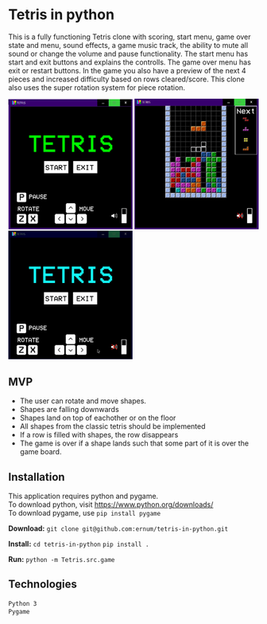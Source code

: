  # Tetris in python

This is a fully functioning Tetris clone with scoring, start menu, game over state and menu, sound effects, a game music track, the ability to mute all sound or change the volume and pause functionality. The start menu has start and exit buttons and explains the controlls. The game over menu has exit or restart buttons. In the game you also have a preview of
the next 4 pieces and increased difficulty based on rows cleared/score. This clone also uses the super rotation system for piece rotation.

<img src="Tetris/images/TitlePage.png" width="250">
<img src="Tetris/images/GamePlay.png" width="250">
<img src="Tetris/images/GamePlay.gif" width="250">

## MVP

* The user can rotate and move shapes.
* Shapes are falling downwards
* Shapes land on top of eachother or on the floor
* All shapes from the classic tetris should be implemented
* If a row is filled with shapes, the row disappears
* The game is over if a shape lands such that some part of it is over the game board.


## Installation
This application requires python and pygame.  
To download python, visit https://www.python.org/downloads/  
To download pygame, use ```pip install pygame```

**Download:**
```git clone git@github.com:ernum/tetris-in-python.git```

**Install:**
```cd tetris-in-python```
```pip install .```

**Run:**
```python -m Tetris.src.game```

## Technologies
    Python 3
    Pygame
